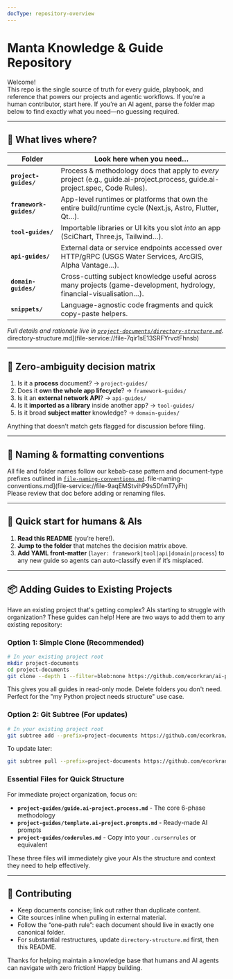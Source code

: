 ```yaml
---
docType: repository-overview
---
```

# Manta Knowledge & Guide Repository

Welcome!  
This repo is the single source of truth for every guide, playbook, and reference that powers our projects and agentic workflows.  If you’re a human contributor, start here. If you’re an AI agent, parse the folder map below to find exactly what you need—no guessing required.

---
## 🔑 What lives where?

| Folder | Look here when you need…                                                                                                      |
| ----------------------- | ----------------------------------------------------------------------------------------------------------------------------- |
| **`project-guides/`** | Process & methodology docs that apply to *every* project (e.g., guide.ai-project.process, guide.ai-project.spec, Code Rules). |
| **`framework-guides/`** | App-level runtimes or platforms that own the entire build/runtime cycle (Next.js, Astro, Flutter, Qt…).                       |
| **`tool-guides/`** | Importable libraries or UI kits you slot *into* an app (SciChart, Three.js, Tailwind…).                                       |
| **`api-guides/`** | External data or service endpoints accessed over HTTP/gRPC (USGS Water Services, ArcGIS, Alpha Vantage…).                     |
| **`domain-guides/`** | Cross-cutting subject knowledge useful across many projects (game-development, hydrology, financial-visualisation…).          |
| **`snippets/`** | Language-agnostic code fragments and quick copy-paste helpers.                                                                |

*Full details and rationale live in [`project-documents/directory-structure.md`](project-documents/directory-structure.md).* directory-structure.md](file-service://file-7qir1sE13SRFYrvctFhnsb)

---
## 🧭 Zero-ambiguity decision matrix

1. Is it a **process** document? → `project-guides/`  
2. Does it **own the whole app lifecycle**? → `framework-guides/`  
3. Is it an **external network API**? → `api-guides/`  
4. Is it **imported as a library** inside another app? → `tool-guides/`  
5. Is it broad **subject matter** knowledge? → `domain-guides/`  

Anything that doesn’t match gets flagged for discussion before filing.

---
## 📐 Naming & formatting conventions

All file and folder names follow our kebab-case pattern and document-type prefixes outlined in [`file-naming-conventions.md`](project-documents/file-naming-conventions.md). file-naming-conventions.md](file-service://file-9aqEMStvihP9s5DfmT7yFh)  
Please review that doc before adding or renaming files.

---
## 🚀 Quick start for humans & AIs

1. **Read this README** (you’re here!).  
2. **Jump to the folder** that matches the decision matrix above.  
3. **Add YAML front-matter** (`layer: framework|tool|api|domain|process`) to any new guide so agents can auto-classify even if it’s misplaced.  

---
## 📦 Adding Guides to Existing Projects

Have an existing project that's getting complex? AIs starting to struggle with organization? These guides can help! Here are two ways to add them to any existing repository:

### Option 1: Simple Clone (Recommended)
```bash
# In your existing project root
mkdir project-documents
cd project-documents
git clone --depth 1 --filter=blob:none https://github.com/ecorkran/ai-project-guide.git .
```
This gives you all guides in read-only mode. Delete folders you don't need. Perfect for the "my Python project needs structure" use case.

### Option 2: Git Subtree (For updates)
```bash
# In your existing project root
git subtree add --prefix=project-documents https://github.com/ecorkran/ai-project-guide.git main --squash
```

To update later:
```bash
git subtree pull --prefix=project-documents https://github.com/ecorkran/ai-project-guide.git main --squash
```

### Essential Files for Quick Structure
For immediate project organization, focus on:
- **`project-guides/guide.ai-project.process.md`** - The core 6-phase methodology
- **`project-guides/template.ai-project.prompts.md`** - Ready-made AI prompts  
- **`project-guides/coderules.md`** - Copy into your `.cursorrules` or equivalent

These three files will immediately give your AIs the structure and context they need to help effectively.

---
## 🤝 Contributing
* Keep documents concise; link out rather than duplicate content.  
* Cite sources inline when pulling in external material.  
* Follow the “one-path rule”: each document should live in exactly one canonical folder.  
* For substantial restructures, update `directory-structure.md` first, then this README.

Thanks for helping maintain a knowledge base that humans and AI agents can navigate with zero friction!  Happy building. 
